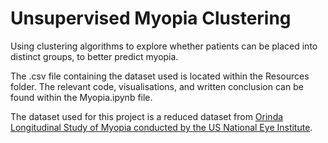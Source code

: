 # Unsupervised Myopia Clustering  
  
Using clustering algorithms to explore whether patients can be placed into distinct groups, to better predict myopia.  
  
The .csv file containing the dataset used is located within the Resources folder. The relevant code, visualisations, and written conclusion can be found within the Myopia.ipynb file.  
  
The dataset used for this project is a reduced dataset from [Orinda Longitudinal Study of Myopia conducted by the US National Eye Institute](https://clinicaltrials.gov/ct2/show/NCT00000169).  
